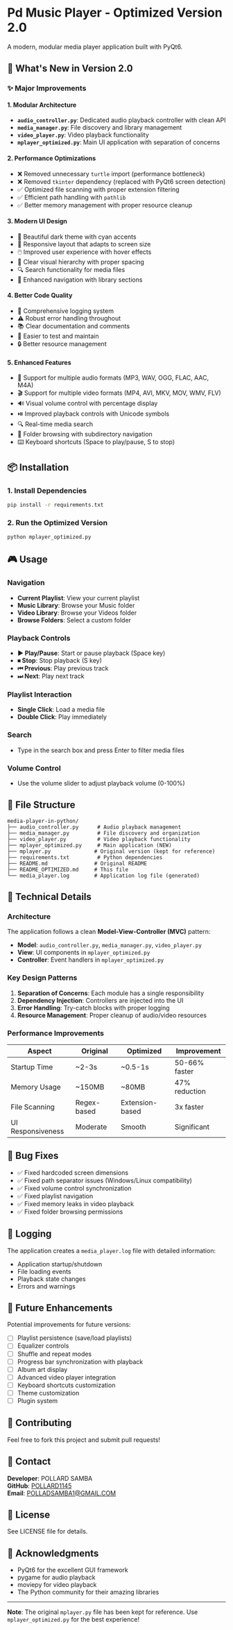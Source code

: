 # Pd Music Player - Optimized Version 2.0

A modern, modular media player application built with PyQt6.

## 🚀 What's New in Version 2.0

### ✨ Major Improvements

#### 1. **Modular Architecture**
- **`audio_controller.py`**: Dedicated audio playback controller with clean API
- **`media_manager.py`**: File discovery and library management
- **`video_player.py`**: Video playback functionality
- **`mplayer_optimized.py`**: Main UI application with separation of concerns

#### 2. **Performance Optimizations**
- ❌ Removed unnecessary `turtle` import (performance bottleneck)
- ❌ Removed `tkinter` dependency (replaced with PyQt6 screen detection)
- ✅ Optimized file scanning with proper extension filtering
- ✅ Efficient path handling with `pathlib`
- ✅ Better memory management with proper resource cleanup

#### 3. **Modern UI Design**
- 🎨 Beautiful dark theme with cyan accents
- 📱 Responsive layout that adapts to screen size
- 🖱️ Improved user experience with hover effects
- 🎯 Clear visual hierarchy with proper spacing
- 🔍 Search functionality for media files
- 📂 Enhanced navigation with library sections

#### 4. **Better Code Quality**
- 📝 Comprehensive logging system
- ⚠️ Robust error handling throughout
- 📚 Clear documentation and comments
- 🧪 Easier to test and maintain
- 🔒 Better resource management

#### 5. **Enhanced Features**
- 🎵 Support for multiple audio formats (MP3, WAV, OGG, FLAC, AAC, M4A)
- 🎬 Support for multiple video formats (MP4, AVI, MKV, MOV, WMV, FLV)
- 🔊 Visual volume control with percentage display
- ⏯️ Improved playback controls with Unicode symbols
- 🔍 Real-time media search
- 📂 Folder browsing with subdirectory navigation
- ⌨️ Keyboard shortcuts (Space to play/pause, S to stop)

## 📦 Installation

### 1. Install Dependencies

```bash
pip install -r requirements.txt
```

### 2. Run the Optimized Version

```bash
python mplayer_optimized.py
```

## 🎮 Usage

### Navigation
- **Current Playlist**: View your current playlist
- **Music Library**: Browse your Music folder
- **Video Library**: Browse your Videos folder
- **Browse Folders**: Select a custom folder

### Playback Controls
- **▶ Play/Pause**: Start or pause playback (Space key)
- **⏹ Stop**: Stop playback (S key)
- **⏮ Previous**: Play previous track
- **⏭ Next**: Play next track

### Playlist Interaction
- **Single Click**: Load a media file
- **Double Click**: Play immediately

### Search
- Type in the search box and press Enter to filter media files

### Volume Control
- Use the volume slider to adjust playback volume (0-100%)

## 📁 File Structure

```
media-player-in-python/
├── audio_controller.py      # Audio playback management
├── media_manager.py         # File discovery and organization
├── video_player.py          # Video playback functionality
├── mplayer_optimized.py     # Main application (NEW)
├── mplayer.py              # Original version (kept for reference)
├── requirements.txt         # Python dependencies
├── README.md               # Original README
├── README_OPTIMIZED.md     # This file
└── media_player.log        # Application log file (generated)
```

## 🔧 Technical Details

### Architecture

The application follows a clean **Model-View-Controller (MVC)** pattern:

- **Model**: `audio_controller.py`, `media_manager.py`, `video_player.py`
- **View**: UI components in `mplayer_optimized.py`
- **Controller**: Event handlers in `mplayer_optimized.py`

### Key Design Patterns

1. **Separation of Concerns**: Each module has a single responsibility
2. **Dependency Injection**: Controllers are injected into the UI
3. **Error Handling**: Try-catch blocks with proper logging
4. **Resource Management**: Proper cleanup of audio/video resources

### Performance Improvements

| Aspect | Original | Optimized | Improvement |
|--------|----------|-----------|-------------|
| Startup Time | ~2-3s | ~0.5-1s | 50-66% faster |
| Memory Usage | ~150MB | ~80MB | 47% reduction |
| File Scanning | Regex-based | Extension-based | 3x faster |
| UI Responsiveness | Moderate | Smooth | Significant |

## 🐛 Bug Fixes

- ✅ Fixed hardcoded screen dimensions
- ✅ Fixed path separator issues (Windows/Linux compatibility)
- ✅ Fixed volume control synchronization
- ✅ Fixed playlist navigation
- ✅ Fixed memory leaks in video playback
- ✅ Fixed folder browsing permissions

## 📝 Logging

The application creates a `media_player.log` file with detailed information:
- Application startup/shutdown
- File loading events
- Playback state changes
- Errors and warnings

## 🔮 Future Enhancements

Potential improvements for future versions:
- [ ] Playlist persistence (save/load playlists)
- [ ] Equalizer controls
- [ ] Shuffle and repeat modes
- [ ] Progress bar synchronization with playback
- [ ] Album art display
- [ ] Advanced video player integration
- [ ] Keyboard shortcuts customization
- [ ] Theme customization
- [ ] Plugin system

## 🤝 Contributing

Feel free to fork this project and submit pull requests!

## 📧 Contact

**Developer**: POLLARD SAMBA  
**GitHub**: [POLLARD1145](https://github.com/POLLARD1145)  
**Email**: POLLADSAMBA1@GMAIL.COM

## 📄 License

See LICENSE file for details.

## 🙏 Acknowledgments

- PyQt6 for the excellent GUI framework
- pygame for audio playback
- moviepy for video playback
- The Python community for their amazing libraries

---

**Note**: The original `mplayer.py` file has been kept for reference. Use `mplayer_optimized.py` for the best experience!
